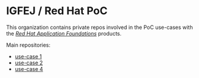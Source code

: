 # IGFEJ / Red Hat PoC

This organization contains private repos involved in the PoC use-cases with the [*Red Hat Application Foundations*](https://access.redhat.com/products/red-hat-application-foundations/) products.

Main repositories:
- [use-case 1](../../../../use-case-1/)
- [use-case 2](../../../../use-case-2/)
- [use-case 4](../../../../use-case-4/)
